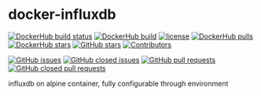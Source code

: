 # docker-influxdb

[![DockerHub build status](https://img.shields.io/docker/build/drpsychick/docker-influxdb.svg)](https://img.shields.io/docker/build/drpsychick/docker-influxdb.svg) [![DockerHub build](https://img.shields.io/docker/automated/drpsychick/docker-influxdb.svg)](https://img.shields.io/docker/automated/drpsychick/docker-influxdb.svg) [![license](https://img.shields.io/github/license/drpsychick/docker-influxdb.svg)](https://github.com/drpsychick/docker-influxdb/blob/master/LICENSE) [![DockerHub pulls](https://img.shields.io/docker/pulls/drpsychick/docker-influxdb.svg)](https://img.shields.io/docker/pulls/drpsychick/docker-influxdb.svg) [![DockerHub stars](https://img.shields.io/docker/stars/drpsychick/docker-influxdb.svg)](https://img.shields.io/docker/pulls/drpsychick/docker-influxdb.svg) [![GitHub stars](https://img.shields.io/github/stars/drpsychick/docker-influxdb.svg)](https://github.com/drpsychick/docker-influxdb) [![Contributors](https://img.shields.io/github/contributors/drpsychick/docker-influxdb.svg)](https://github.com/drpsychick/docker-influxdb/graphs/contributors)

[![GitHub issues](https://img.shields.io/github/issues/drpsychick/docker-influxdb.svg)](https://github.com/drpsychick/docker-influxdb/issues) [![GitHub closed issues](https://img.shields.io/github/issues-closed/drpsychick/docker-influxdb.svg)](https://github.com/drpsychick/docker-influxdb/issues?q=is%3Aissue+is%3Aclosed) [![GitHub pull requests](https://img.shields.io/github/issues-pr/drpsychick/docker-influxdb.svg)](https://github.com/drpsychick/docker-influxdb/pulls) [![GitHub closed pull requests](https://img.shields.io/github/issues-pr-closed/drpsychick/docker-influxdb.svg)](https://github.com/drpsychick/docker-influxdb/pulls?q=is%3Apr+is%3Aclosed)

influxdb on alpine container, fully configurable through environment

